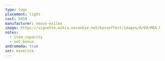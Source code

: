 ```yaml
---
type: legs
placement: light
cost: 5050
manufacturer: nexus-exiles
image: https://vignette.wikia.nocookie.net/masseffect/images/0/09/MEA_Maverick_Deadeye_Legs.png/revision/latest/scale-to-width-down/350?cb=20180511231159
notes:
  - item_capacity
  - set_bonus
andromeda: true
set: maverick
---
```


